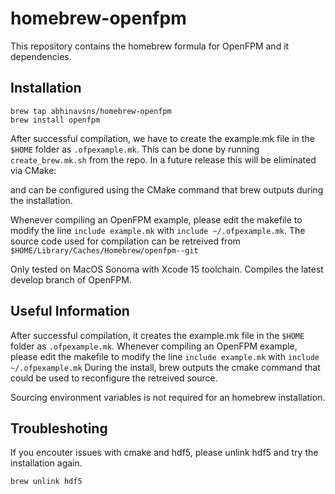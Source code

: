 # homebrew-openfpm

This repository contains the homebrew formula for OpenFPM and it dependencies.

## Installation
```
brew tap abhinavsns/homebrew-openfpm
brew install openfpm

```
After successful compilation, we have to create the example.mk file in the `$HOME` folder as `.ofpexample.mk`. This can be done by running `create_brew.mk.sh` from the repo. In a future release this will be eliminated via CMake:

and can be configured using the CMake command that brew outputs during the installation.

Whenever compiling an OpenFPM example, please edit the makefile to modify the line `include example.mk` with `include ~/.ofpexample.mk`.
The source code used for compilation can be retreived from `$HOME/Library/Caches/Homebrew/openfpm--git`

Only tested on MacOS Sonoma with Xcode 15 toolchain. Compiles the latest develop branch of OpenFPM.

## Useful Information

After successful compilation, it creates the example.mk file in the `$HOME` folder as `.ofpexample.mk`. Whenever compiling an OpenFPM example, please edit the makefile to modify the line `include example.mk` with `include ~/.ofpexample.mk`
During the install, brew outputs the cmake command that could be used to reconfigure the retreived source.

Sourcing environment variables is not required for an homebrew installation.

## Troubleshoting

If you encouter issues with cmake and hdf5, please unlink hdf5 and try the installation again.
```
brew unlink hdf5
```
